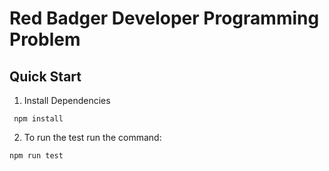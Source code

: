 # Red Badger Developer Programming Problem

## Quick Start

1. Install Dependencies

```
 npm install
```

2. To run the test run the command:

```
npm run test
```
